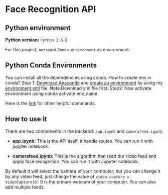 # Face Recognition API

## Python environment

**Python version:** `Python 3.6.8`

For this project, we used `Conda environment` as environment.



## Python Conda Environments

You can install all the dependencies using conda.
How to create env in conda?
Step 1: [Download Anaconda](https://www.anaconda.com/products/individual) and [create an environment](https://conda.io/projects/conda/en/latest/user-guide/tasks/manage-environments.html#creating-an-environment-from-an-environment-yml-file) by using my [environment.yml](https://drive.google.com/file/d/1ONgvHnECZ1pH66tMleVz0BUCh4nUH0Ev/view?usp=sharing) file.
Note:Download yml file first.
Step2: Now activate environment using conda activate env_name

Here is the [link](https://conda.io/projects/conda/en/latest/user-guide/tasks/manage-environments.html#creating-an-environment-with-commands) for other helpful commands.



## How to use it

There are two components in the backend: `app.ipynb` and `camerafeed.ipynb`.

* **app.ipynb:** This is the API itself, it handle routes. You can run it with jupyter notebook.


* **camerafeed.ipynb:** This is the algorithm that read the video feed and apply face recognition. You can run it 
with Jupyter notebook.

By default it will select the camera of your computer, but you can change it by any video feed, just change the value of `video_capture = VideoCapture(0)` 0 is the prinary webcam of your computer. You can also add multiple feeds.
